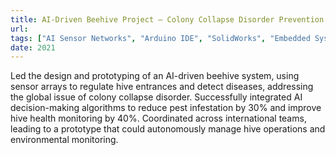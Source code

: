 ```yaml
---
title: AI-Driven Beehive Project – Colony Collapse Disorder Prevention
url: 
tags: ["AI Sensor Networks", "Arduino IDE", "SolidWorks", "Embedded Systems", "Cross-Disciplinary Project Management"]
date: 2021
---
```


Led the design and prototyping of an AI-driven beehive system, using sensor arrays to regulate hive entrances and detect diseases, addressing the global issue of colony collapse disorder. Successfully integrated AI decision-making algorithms to reduce pest infestation by 30% and improve hive health monitoring by 40%. Coordinated across international teams, leading to a prototype that could autonomously manage hive operations and environmental monitoring.
